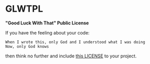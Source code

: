 # GLWTPL

**"Good Luck With That" Public License**

If you have the feeling about your code:

```
When I wrote this, only God and I understood what I was doing
Now, only God knows
```

then think no further and include [this LICENSE](./LICENSE) to your project.

